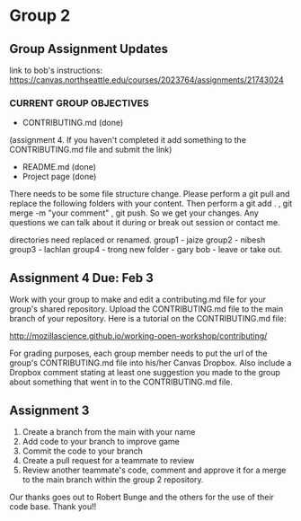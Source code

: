 # Group 2

## Group Assignment Updates

 link to bob's instructions: https://canvas.northseattle.edu/courses/2023764/assignments/21743024

### CURRENT GROUP OBJECTIVES

* CONTRIBUTING.md (done) 

(assignment 4. If you haven't completed it add something to the CONTRIBUTING.md file and submit the link)
* README.md (done)
* Project page (done)



There needs to be some file structure change. Please perform a  git pull and replace the following folders with your content. Then perform a git add . , git merge -m "your comment" , git push. So we get your changes. Any questions we can talk about it during or break out session or contact me.

directories need replaced or renamed.
group1 - jaize
group2 - nibesh
group3 - lachlan
group4 - trong
new folder - gary
bob - leave or take out.

## Assignment 4 Due: Feb 3

Work with your group to make and edit a contributing.md file for your group's shared repository. Upload the CONTRIBUTING.md file to the main branch of your repository. Here is a tutorial on the CONTRIBUTING.md file:

http://mozillascience.github.io/working-open-workshop/contributing/

For grading purposes, each group member needs to put the url of the group's CONTRIBUTING.md file into his/her Canvas Dropbox. Also include a Dropbox comment stating at least one suggestion you made to the group about something that went in to the CONTRIBUTING.md file.
 
## Assignment 3
1. Create a branch from the main with your name
2. Add code to your branch to improve game
3. Commit the code to your branch
4. Create a pull request for a teammate to review
5. Review another teammate's code, comment and approve it for a merge to the main branch within the group 2 repository. 


Our thanks goes out to Robert Bunge and the others for the use of their code base. Thank you!!
